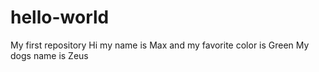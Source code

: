 # hello-world
My first repository
Hi my name is Max and my favorite color is Green
My dogs name is Zeus
